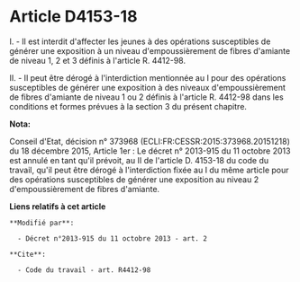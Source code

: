 # Article D4153-18

I. - Il est interdit d'affecter les jeunes à des opérations susceptibles de générer une exposition à un niveau
d'empoussièrement de fibres d'amiante de niveau 1, 2 et 3 définis à l'article R. 4412-98. 

II. - Il peut être dérogé à l'interdiction mentionnée au I pour des opérations susceptibles de générer une exposition à des
niveaux d'empoussièrement de fibres d'amiante de niveau 1 ou 2 définis à l'article R. 4412-98 dans les conditions et formes
prévues à la section 3 du présent chapitre.

**Nota:**

Conseil d'Etat, décision n° 373968 (ECLI:FR:CESSR:2015:373968.20151218) du 18 décembre 2015, Article 1er : Le décret n°
2013-915 du 11 octobre 2013 est annulé en tant qu'il prévoit, au II de l'article D. 4153-18 du code du travail, qu'il peut
être dérogé à l'interdiction fixée au I du même article pour des opérations susceptibles de générer une exposition au niveau
2 d'empoussièrement de fibres d'amiante.

**Liens relatifs à cet article**

	**Modifié par**:

	  - Décret n°2013-915 du 11 octobre 2013 - art. 2

	**Cite**:

	  - Code du travail - art. R4412-98
